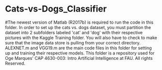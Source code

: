 # Cats-vs-Dogs_Classifier
#The newest version of Matlab (R2017b) is required to run the code in this folder.
In order to set up the cats vs. dogs dataset, you must partition the dataset into 2
subfolders labeled 'cat' and 'dog' with their respective pictures with the Kaggle
Training folder. You will also have to check to make sure that the image data store is
pulling from your correct directory. ALEXNET.m and VGG19.m are the main code files in 
this folder for setting up and training their respective models. This folder is a 
repository used for Oge Marques' CAP 4630-003: Intro Artificial Intelligence at FAU. 
All rights Reserved.
